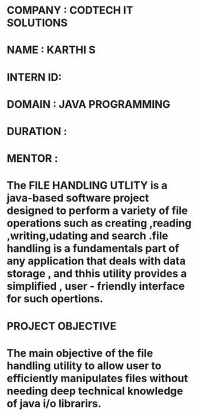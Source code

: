 # COMPANY : CODTECH IT SOLUTIONS

# NAME : KARTHI S

# INTERN ID: 

# DOMAIN : JAVA PROGRAMMING

# DURATION : 

# MENTOR : 

# The FILE HANDLING UTLITY  is a java-based software project designed to perform a variety of file operations such as creating ,reading ,writing,udating and search .file handling is a fundamentals part of any application that deals with data storage , and thhis utility provides a simplified , user - friendly interface for such opertions.

# PROJECT OBJECTIVE

# The main objective of the file handling utility to allow user to efficiently  manipulates files without needing deep technical knowledge of java i/o librarirs.
